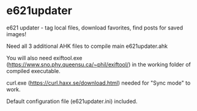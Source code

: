 # e621updater
e621 updater - tag local files, download favorites, find posts for saved images!

Need all 3 additional AHK files to compile main e621updater.ahk

You will also need exiftool.exe (https://www.sno.phy.queensu.ca/~phil/exiftool/) in the working folder of compiled executable.

curl.exe (https://curl.haxx.se/download.html) needed for "Sync mode" to work.

Default configuration file (e621updater.ini) included.
